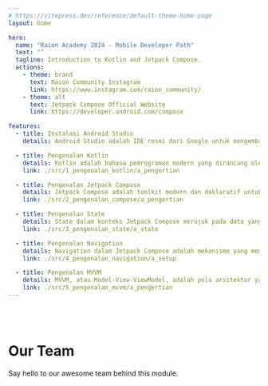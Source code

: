 ```yaml
---
# https://vitepress.dev/reference/default-theme-home-page
layout: home

hero:
  name: "Raion Academy 2024 - Mobile Developer Path"
  text: ""
  tagline: Introduction to Kotlin and Jetpack Compose.
  actions:
    - theme: brand
      text: Raion Community Instagram
      link: https://www.instagram.com/raion_community/
    - theme: alt
      text: Jetpack Compose Official Website
      link: https://developer.android.com/compose

features:
  - title: Instalasi Android Studio
    details: Android Studio adalah IDE resmi dari Google untuk mengembangkan aplikasi Android.

  - title: Pengenalan Kotlin
    details: Kotlin adalah bahasa pemrograman modern yang dirancang oleh JetBrains dan pertama kali diumumkan pada tahun 2011.
    link: ./src/1_pengenalan_kotlin/a_pengertian

  - title: Pengenalan Jetpack Compose
    details: Jetpack Compose adalah toolkit modern dan deklaratif untuk membangun antarmuka pengguna (UI) di aplikasi Android.
    link: ./src/2_pengenalan_compose/a_pengertian

  - title: Pengenalan State
    details: State dalam konteks Jetpack Compose merujuk pada data yang mempengaruhi tampilan antarmuka pengguna (UI) dari komponen tertentu.
    link: ./src/3_pengenalan_state/a_state

  - title: Pengenalan Navigation
    details: Navigation dalam Jetpack Compose adalah mekanisme yang memungkinkan pengguna berpindah antara berbagai layar (screens) dalam aplikasi.
    link: ./src/4_pengenalan_navigation/a_setup

  - title: Pengenalan MVVM
    details: MVVM, atau Model-View-ViewModel, adalah pola arsitektur yang dirancang untuk memisahkan logika bisnis dari antarmuka pengguna (UI).
    link: ./src/5_pengenalan_mvvm/a_pengertian
---
```


<br>
<br>

# Our Team

Say hello to our awesome team behind this module.

<script setup>
import { VPTeamMembers } from 'vitepress/theme'
import { members } from './models/team-members.ts'
</script>

<VPTeamMembers size="medium" :members="members" />
